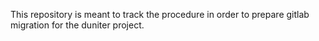 This repository is meant to track the procedure in order to prepare gitlab migration for the duniter project.
